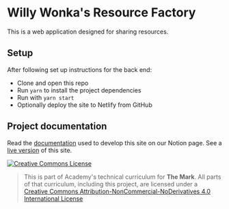 # Willy Wonka's Resource Factory

This is a web application designed for sharing resources.

## Setup
After following set up instructions for the back end:
- Clone and open this repo
- Run `yarn` to install the project dependencies
- Run with `yarn start`
- Optionally deploy the site to Netlify from GitHub

## Project documentation
Read the [documentation](https://www.notion.so/weareacademy/Team-C3C3-Project-3-f6c294677db04465995852662384ba71) used to develop this site on our Notion page.
See a [live version](https://c3c3-resource-catalogue.netlify.app/) of this site.

<a rel="license" href="http://creativecommons.org/licenses/by-nc-nd/4.0/"><img alt="Creative Commons License" style="border-width:0" src="https://i.creativecommons.org/l/by-nc-nd/4.0/88x31.png" /></a>

> This is part of Academy's technical curriculum for **The Mark**. All parts of that curriculum, including this project, are licensed under a <a rel="license" href="http://creativecommons.org/licenses/by-nc-nd/4.0/">Creative Commons Attribution-NonCommercial-NoDerivatives 4.0 International License</a>
